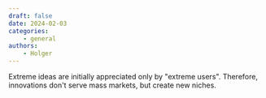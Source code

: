 ```yaml
---
draft: false
date: 2024-02-03
categories:
    - general
authors:
    - Holger
---
```


Extreme ideas are initially appreciated only by "extreme users". Therefore, innovations don't serve mass markets, but create new niches.